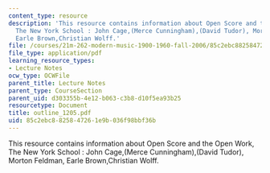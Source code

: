 ```yaml
---
content_type: resource
description: 'This resource contains information about Open Score and the Open Work,
  The New York School : John Cage,(Merce Cunningham),(David Tudor), Morton Feldman,
  Earle Brown,Christian Wolff.'
file: /courses/21m-262-modern-music-1900-1960-fall-2006/85c2ebc8825847261e9b036f98bbf36b_outline_1205.pdf
file_type: application/pdf
learning_resource_types:
- Lecture Notes
ocw_type: OCWFile
parent_title: Lecture Notes
parent_type: CourseSection
parent_uid: d303355b-4e12-b063-c3b8-d10f5ea93b25
resourcetype: Document
title: outline_1205.pdf
uid: 85c2ebc8-8258-4726-1e9b-036f98bbf36b
---
```

This resource contains information about Open Score and the Open Work, The New York School : John Cage,(Merce Cunningham),(David Tudor), Morton Feldman, Earle Brown,Christian Wolff.

